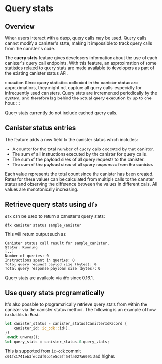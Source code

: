# Query stats

## Overview

When users interact with a dapp, query calls may be used. Query calls cannot modify a canister's state, making it impossible to track query calls from the canister's code. 

The **query stats** feature gives developers information about the use of each canister's query call endpoints. With this feature, an approximation of some statistics related to query stats are made available to developers as part of the existing canister status API.

:::caution
Since query statistics collected in the canister status are approximations, they might not capture all query calls, especially for infrequently used canisters. Query stats are incremented periodically by the system, and therefore lag behind the actual query execution by up to one hour.
:::

Query stats currently do not include cached query calls. 

## Canister status entries

The feature adds a new field to the canister status which includes:

 - A counter for the total number of query calls executed by that canister.
 - The sum of all instructions executed by the canister for query calls.
 - The sum of the payload sizes of all query requests to the canister.
 - The sum of the payload sizes of all query responses from the canister.

Each value represents the total count since the canister has been created. Rates for these values can be calculated from multiple calls to the canister status and observing the difference between the values in different calls. All values are monotonically increasing.

## Retrieve query stats using `dfx`

`dfx` can be used to return a canister's query stats:

```
dfx canister status sample_canister
```

This will return output such as:

```
Canister status call result for sample_canister.
Status: Running
[..]
Number of queries: 0
Instructions spent in queries: 0
Total query request paylod size (bytes): 0
Total query response payload size (bytes): 0
```

Query stats are available via `dfx` since 0.16.1.


## Use query stats programatically

It's also possible to programatically retrieve query stats from within the canister via the canister status method. The following is an example of how to do this
in Rust:

```rust
let canister_status = canister_status(CanisterIdRecord {
    canister_id: ic_cdk::id(),
})
.await.unwrap();
let query_stats = canister_status.0.query_stats;
```

This is supported from `ic-cdk` commit `c01fc1741eb3fec2df0bb4e5c5ff54fa027a6091` and higher.